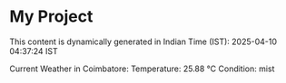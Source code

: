 # My Project

This content is dynamically generated in Indian Time (IST): 2025-04-10 04:37:24 IST


Current Weather in Coimbatore:
Temperature: 25.88 °C
Condition: mist
